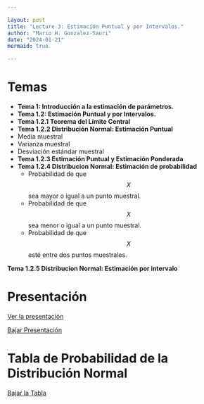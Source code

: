 ```yaml
---

layout: post
title: "Lecture 3: Estimación Puntual y por Intervalos."
author: "Mario H. Gonzalez-Sauri"
date: "2024-01-21"
mermaid: true

---
```


<!--  FORMAT: https://github.com/adam-p/markdown-here/wiki/Markdown-Cheatsheet -->

# Temas


- **Tema 1: Introducción a la estimación de parámetros.**
- **Tema 1.2: Estimación Puntual y por Intervalos.**
- **Tema 1.2.1 Teorema del Límite Central** 
- **Tema 1.2.2 Distribución Normal: Estimación Puntual**
 - Media muestral
 - Varianza muestral
 - Desviación estándar muestral
- **Tema 1.2.3 Estimación Puntual y Estimación Ponderada**
- **Tema 1.2.4 Distribucion Normal: Estimación de probabilidad**
    - Probabilidad de que $$X$$ sea mayor o igual a un punto muestral. 
    - Probabilidad de que $$X$$ sea menor o igual a un punto muestral.  
    - Probabilidad de que $$X$$ esté entre dos puntos muestrales. 

**Tema 1.2.5 Distribucion Normal: Estimación por intervalo**



# Presentación


[Ver la presentación](https://raw.githack.com/Wario84/MAT_2409_DATA_ANALYSIS_II/master/_posts/lectures/MAT2409_03.html)


<a href="https://downgit.github.io/#/home?url=https://github.com/Wario84/MAT_2409_DATA_ANALYSIS_II/blob/master/_posts/lectures/MAT2409_03.html" download>
  Bajar Presentación
</a>


# Tabla de Probabilidad de la Distribución Normal



<a href="https://downgit.github.io/#/home?url=https://github.com/Wario84/MAT_2409_DATA_ANALYSIS_II/blob/master/assets/resources/a_1_st_normal.pdf" download>
  Bajar la Tabla
</a>











